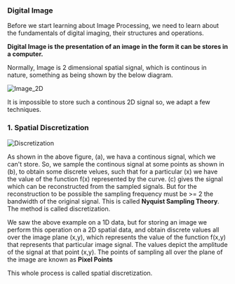 ### Digital Image

Before we start learning about Image Processing, we need to learn about the fundamentals of digital imaging, their structures and operations.

**Digital Image is the presentation of an image in the form it can be stores in a computer.** 

Normally, Image is 2 dimensional spatial signal, which is continous in nature, something as being shown by the below diagram. 

![Image_2D](https://media.springernature.com/lw785/springer-static/image/chp%3A10.1007%2F978-981-10-2537-2_3/MediaObjects/428094_1_En_3_Fig7_HTML.gif)

It is impossible to store such a continous 2D signal so, we adapt a few techniques.

### 1. Spatial Discretization

![Discretization](https://www.researchgate.net/profile/Sean-Wood-2/publication/44126806/figure/fig2/AS:452113244397568@1484803605822/Conceptual-depiction-of-discretization-in-time-and-amplitude-a-source-signal.png)

As shown in the above figure, (a), we hava a continous signal, which we can't store. So, we sample the continous signal at some points as shown in (b), to obtain some discrete velues, such that for a particular (x) we have the value of the function f(x) represented by the curve. (c) gives the signal which can be reconstructed from the sampled signals. But for the reconstruction to be possible the sampling frequency must be >= 2 the bandwidth of the original signal. This is called **Nyquist Sampling Theory**. The method is called discretization. 

We saw the above example on a 1D data, but for storing an image we perform this operation on a 2D spatial data, and obtain discrete values all over the image plane (x,y), which represents the value of the function f(x,y) that represents that particular image signal. The values depict the amplitude of the signal at that point (x,y). The points of sampling all over the plane of the image are known as **Pixel Points**

This whole process is called spatial discretization.


